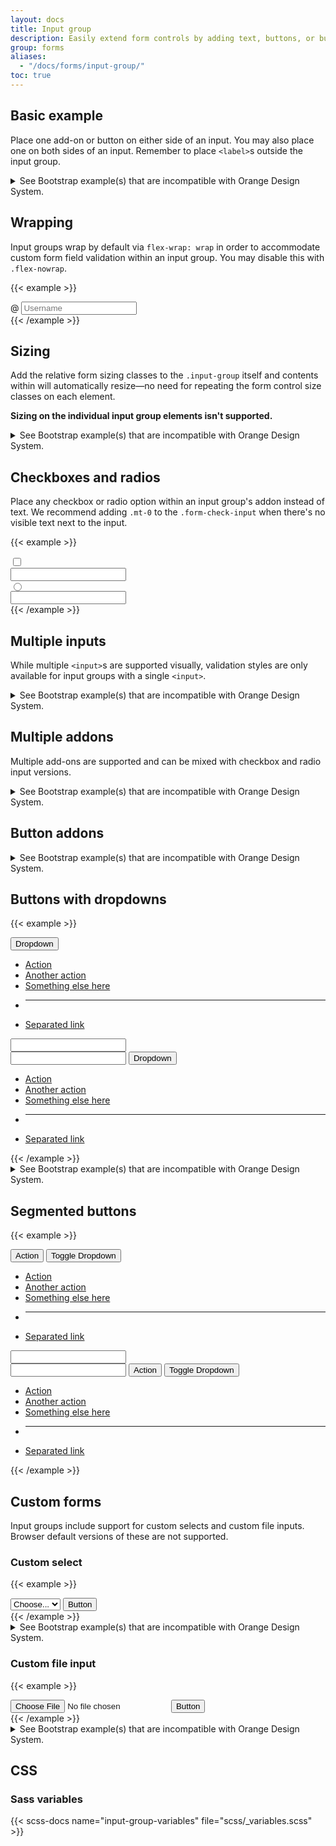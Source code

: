 ```yaml
---
layout: docs
title: Input group
description: Easily extend form controls by adding text, buttons, or button groups on either side of textual inputs, custom selects, and custom file inputs.
group: forms
aliases:
  - "/docs/forms/input-group/"
toc: true
---
```


## Basic example

Place one add-on or button on either side of an input. You may also place one on both sides of an input. Remember to place `<label>`s outside the input group.

<details>
<summary>See Bootstrap example(s) that are incompatible with Orange Design System.</summary>
<br>
{{< design-callout-alert >}}
These form variants should not be used because they do not respect the Orange Design System specifications.

Please refer to the [Forms guidelines](https://system.design.orange.com/0c1af118d/p/88ab5b-forms/b/599459) and to the [Pages form examples](https://system.design.orange.com/0c1af118d/p/20500e-form/b/16bb53) on the Orange Design System website.
{{< /design-callout-alert >}}

{{< example >}}
<div class="input-group mb-3">
  <span class="input-group-text" id="basic-addon1">@</span>
  <input type="text" class="form-control" placeholder="Username" aria-label="Username" aria-describedby="basic-addon1">
</div>

<div class="input-group mb-3">
  <input type="text" class="form-control" placeholder="Recipient's username" aria-label="Recipient's username" aria-describedby="basic-addon2">
  <span class="input-group-text" id="basic-addon2">@example.com</span>
</div>

<div class="mb-3">
  <label for="basic-url" class="form-label">Your vanity URL</label>
  <div class="input-group">
    <span class="input-group-text" id="basic-addon3">https://example.com/users/</span>
    <input type="text" class="form-control" id="basic-url" aria-describedby="basic-addon3 basic-addon4">
  </div>
  <div class="form-text" id="basic-addon4">Example help text goes outside the input group.</div>
</div>

<div class="input-group mb-3">
  <span class="input-group-text">$</span>
  <input type="text" class="form-control" aria-label="Amount (to the nearest dollar)">
  <span class="input-group-text">.00</span>
</div>

<div class="input-group mb-3">
  <input type="text" class="form-control" placeholder="Username" aria-label="Username">
  <span class="input-group-text">@</span>
  <input type="text" class="form-control" placeholder="Server" aria-label="Server">
</div>

<div class="input-group">
  <label for="textarea" class="input-group-text">With textarea</label>
  <textarea class="form-control" id="textarea"></textarea>
</div>
{{< /example >}}
</details>

## Wrapping

Input groups wrap by default via `flex-wrap: wrap` in order to accommodate custom form field validation within an input group. You may disable this with `.flex-nowrap`.

{{< example >}}
<div class="input-group flex-nowrap">
  <span class="input-group-text" id="addon-wrapping">@</span>
  <input type="text" class="form-control" placeholder="Username" aria-label="Username" aria-describedby="addon-wrapping">
</div>
{{< /example >}}

## Sizing

Add the relative form sizing classes to the `.input-group` itself and contents within will automatically resize—no need for repeating the form control size classes on each element.

**Sizing on the individual input group elements isn't supported.**

<details>
<summary>See Bootstrap example(s) that are incompatible with Orange Design System.</summary>
<br>
{{< design-callout-alert >}}
These 3 form variants, with an **horizontal layout** (i.e. labels not above the input fields), and the **small** one because of its height, should not be used because they do not respect the Orange Design System specifications.

Please refer to the [Forms guidelines](https://system.design.orange.com/0c1af118d/p/88ab5b-forms/b/599459) and to the [Pages form examples](https://system.design.orange.com/0c1af118d/p/20500e-form/b/16bb53) on the Orange Design System website.
{{< /design-callout-alert >}}

{{< example >}}
<div class="input-group input-group-sm mb-3">
  <span class="input-group-text" id="inputGroup-sizing-sm">Small</span>
  <input type="text" class="form-control" aria-label="Sizing example input" aria-describedby="inputGroup-sizing-sm">
</div>

<div class="input-group mb-3">
  <span class="input-group-text" id="inputGroup-sizing-default">Default</span>
  <input type="text" class="form-control" aria-label="Sizing example input" aria-describedby="inputGroup-sizing-default">
</div>

<div class="input-group input-group-lg">
  <span class="input-group-text" id="inputGroup-sizing-lg">Large</span>
  <input type="text" class="form-control" aria-label="Sizing example input" aria-describedby="inputGroup-sizing-lg">
</div>
{{< /example >}}
</details>

## Checkboxes and radios

Place any checkbox or radio option within an input group's addon instead of text. We recommend adding `.mt-0` to the `.form-check-input` when there's no visible text next to the input.

{{< example >}}
<div class="input-group mb-3">
  <div class="input-group-text">
    <input class="form-check-input mt-0" type="checkbox" value="" aria-label="Checkbox for following text input">
  </div>
  <input type="text" class="form-control" aria-label="Text input with checkbox">
</div>

<div class="input-group">
  <div class="input-group-text">
    <input class="form-check-input mt-0" type="radio" value="" aria-label="Radio button for following text input">
  </div>
  <input type="text" class="form-control" aria-label="Text input with radio button">
</div>
{{< /example >}}

## Multiple inputs

While multiple `<input>`s are supported visually, validation styles are only available for input groups with a single `<input>`.

<details>
<summary>See Bootstrap example(s) that are incompatible with Orange Design System.</summary>
<br>
{{< design-callout-alert >}}
This form variant should not be used because it does not respect the Orange Design System specifications.

Please refer to the [Forms guidelines](https://system.design.orange.com/0c1af118d/p/88ab5b-forms/b/599459) and to the [Pages form examples](https://system.design.orange.com/0c1af118d/p/20500e-form/b/16bb53) on the Orange Design System website.
{{< /design-callout-alert >}}

{{< example >}}
<div class="input-group">
  <span class="input-group-text">First and last name</span>
  <input type="text" aria-label="First name" class="form-control">
  <input type="text" aria-label="Last name" class="form-control">
</div>
{{< /example >}}
</details>

## Multiple addons

Multiple add-ons are supported and can be mixed with checkbox and radio input versions.

<details>
<summary>See Bootstrap example(s) that are incompatible with Orange Design System.</summary>
<br>
{{< design-callout-alert >}}
This form variant should not be used because it does not respect the Orange Design System specifications.

Please refer to the [Forms guidelines](https://system.design.orange.com/0c1af118d/p/88ab5b-forms/b/599459) and to the [Pages form examples](https://system.design.orange.com/0c1af118d/p/20500e-form/b/16bb53) on the Orange Design System website.
{{< /design-callout-alert >}}

{{< example >}}
<div class="input-group mb-3">
  <span class="input-group-text">$</span>
  <span class="input-group-text">0.00</span>
  <input type="text" class="form-control" aria-label="Dollar amount (with dot and two decimal places)">
</div>

<div class="input-group">
  <input type="text" class="form-control" aria-label="Dollar amount (with dot and two decimal places)">
  <span class="input-group-text">$</span>
  <span class="input-group-text">0.00</span>
</div>
{{< /example >}}
</details>

## Button addons

<details>
<summary>See Bootstrap example(s) that are incompatible with Orange Design System.</summary>
<br>
{{< design-callout-alert >}}
These variants should not be used because they do not respect the Orange Design System specifications. They are not recommended for usability reasons.

Please refer to the [Forms guidelines](https://system.design.orange.com/0c1af118d/p/88ab5b-forms/b/599459) and to the [Pages form examples](https://system.design.orange.com/0c1af118d/p/20500e-form/b/16bb53) on the Orange Design System website.
{{< /design-callout-alert >}}

{{< example >}}
<div class="input-group mb-3">
  <button class="btn btn-outline-secondary" type="button" id="button-addon1">Button</button>
  <input type="text" class="form-control" placeholder="" aria-label="Example text with button addon" aria-describedby="button-addon1">
</div>

<div class="input-group mb-3">
  <input type="text" class="form-control" placeholder="Recipient's username" aria-label="Recipient's username" aria-describedby="button-addon2">
  <button class="btn btn-outline-secondary" type="button" id="button-addon2">Button</button>
</div>

<div class="input-group mb-3">
  <button class="btn btn-outline-secondary" type="button">Button</button>
  <button class="btn btn-outline-secondary" type="button">Button</button>
  <input type="text" class="form-control" placeholder="" aria-label="Example text with two button addons">
</div>

<div class="input-group">
  <input type="text" class="form-control" placeholder="Recipient's username" aria-label="Recipient's username with two button addons">
  <button class="btn btn-outline-secondary" type="button">Button</button>
  <button class="btn btn-outline-secondary" type="button">Button</button>
</div>
{{< /example >}}
</details>

## Buttons with dropdowns

{{< example >}}
<div class="input-group mb-3">
  <button class="btn btn-dropdown dropdown-toggle" type="button" data-bs-toggle="dropdown" aria-expanded="false">Dropdown</button>
  <ul class="dropdown-menu">
    <li><a class="dropdown-item" href="#">Action</a></li>
    <li><a class="dropdown-item" href="#">Another action</a></li>
    <li><a class="dropdown-item" href="#">Something else here</a></li>
    <li><hr class="dropdown-divider"></li>
    <li><a class="dropdown-item" href="#">Separated link</a></li>
  </ul>
  <input type="text" class="form-control" aria-label="Text input with dropdown button">
</div>

<div class="input-group">
  <input type="text" class="form-control" aria-label="Text input with dropdown button">
  <button class="btn btn-dropdown dropdown-toggle" type="button" data-bs-toggle="dropdown" aria-expanded="false">Dropdown</button>
  <ul class="dropdown-menu dropdown-menu-end">
    <li><a class="dropdown-item" href="#">Action</a></li>
    <li><a class="dropdown-item" href="#">Another action</a></li>
    <li><a class="dropdown-item" href="#">Something else here</a></li>
    <li><hr class="dropdown-divider"></li>
    <li><a class="dropdown-item" href="#">Separated link</a></li>
  </ul>
</div>
{{< /example >}}

<details>
<summary>See Bootstrap example(s) that are incompatible with Orange Design System.</summary>
<br>
{{< design-callout-alert >}}
This **third** form variant should not be used because it does not respect the Orange Design System specifications.

Please refer to the [Forms guidelines](https://system.design.orange.com/0c1af118d/p/88ab5b-forms/b/599459) and to the [Pages form examples](https://system.design.orange.com/0c1af118d/p/20500e-form/b/16bb53) on the Orange Design System website.
{{< /design-callout-alert >}}

{{< example >}}
<div class="input-group mb-3">
  <button class="btn btn-dropdown dropdown-toggle" type="button" data-bs-toggle="dropdown" aria-expanded="false">Dropdown</button>
  <ul class="dropdown-menu">
    <li><a class="dropdown-item" href="#">Action</a></li>
    <li><a class="dropdown-item" href="#">Another action</a></li>
    <li><a class="dropdown-item" href="#">Something else here</a></li>
    <li><hr class="dropdown-divider"></li>
    <li><a class="dropdown-item" href="#">Separated link</a></li>
  </ul>
  <input type="text" class="form-control" aria-label="Text input with dropdown button">
</div>

<div class="input-group mb-3">
  <input type="text" class="form-control" aria-label="Text input with dropdown button">
  <button class="btn btn-dropdown dropdown-toggle" type="button" data-bs-toggle="dropdown" aria-expanded="false">Dropdown</button>
  <ul class="dropdown-menu dropdown-menu-end">
    <li><a class="dropdown-item" href="#">Action</a></li>
    <li><a class="dropdown-item" href="#">Another action</a></li>
    <li><a class="dropdown-item" href="#">Something else here</a></li>
    <li><hr class="dropdown-divider"></li>
    <li><a class="dropdown-item" href="#">Separated link</a></li>
  </ul>
</div>

<div class="input-group">
  <button class="btn btn-dropdown dropdown-toggle" type="button" data-bs-toggle="dropdown" aria-expanded="false">Dropdown</button>
  <ul class="dropdown-menu">
    <li><a class="dropdown-item" href="#">Action before</a></li>
    <li><a class="dropdown-item" href="#">Another action before</a></li>
    <li><a class="dropdown-item" href="#">Something else here</a></li>
    <li><hr class="dropdown-divider"></li>
    <li><a class="dropdown-item" href="#">Separated link</a></li>
  </ul>
  <input type="text" class="form-control" aria-label="Text input with 2 dropdown buttons">
  <button class="btn btn-dropdown dropdown-toggle" type="button" data-bs-toggle="dropdown" aria-expanded="false">Dropdown</button>
  <ul class="dropdown-menu dropdown-menu-end">
    <li><a class="dropdown-item" href="#">Action</a></li>
    <li><a class="dropdown-item" href="#">Another action</a></li>
    <li><a class="dropdown-item" href="#">Something else here</a></li>
    <li><hr class="dropdown-divider"></li>
    <li><a class="dropdown-item" href="#">Separated link</a></li>
  </ul>
</div>
{{< /example >}}
</details>

## Segmented buttons

{{< example >}}
<div class="input-group mb-3">
  <button type="button" class="btn btn-outline-secondary">Action</button>
  <button type="button" class="btn btn-outline-secondary dropdown-toggle dropdown-toggle-split" data-bs-toggle="dropdown" aria-expanded="false">
    <span class="visually-hidden">Toggle Dropdown</span>
  </button>
  <ul class="dropdown-menu">
    <li><a class="dropdown-item" href="#">Action</a></li>
    <li><a class="dropdown-item" href="#">Another action</a></li>
    <li><a class="dropdown-item" href="#">Something else here</a></li>
    <li><hr class="dropdown-divider"></li>
    <li><a class="dropdown-item" href="#">Separated link</a></li>
  </ul>
  <input type="text" class="form-control" aria-label="Text input with segmented dropdown button">
</div>

<div class="input-group">
  <input type="text" class="form-control" aria-label="Text input with segmented dropdown button">
  <button type="button" class="btn btn-outline-secondary">Action</button>
  <button type="button" class="btn btn-outline-secondary dropdown-toggle dropdown-toggle-split" data-bs-toggle="dropdown" aria-expanded="false">
    <span class="visually-hidden">Toggle Dropdown</span>
  </button>
  <ul class="dropdown-menu dropdown-menu-end">
    <li><a class="dropdown-item" href="#">Action</a></li>
    <li><a class="dropdown-item" href="#">Another action</a></li>
    <li><a class="dropdown-item" href="#">Something else here</a></li>
    <li><hr class="dropdown-divider"></li>
    <li><a class="dropdown-item" href="#">Separated link</a></li>
  </ul>
</div>
{{< /example >}}

## Custom forms

Input groups include support for custom selects and custom file inputs. Browser default versions of these are not supported.

### Custom select

{{< example >}}
<div class="input-group">
  <select class="form-select" id="inputGroupSelect05" aria-label="Example select with button addon">
    <option selected>Choose...</option>
    <option value="1">One</option>
    <option value="2">Two</option>
    <option value="3">Three</option>
  </select>
  <button class="btn btn-outline-secondary" type="button">Button</button>
</div>
{{< /example >}}

<details>
<summary>See Bootstrap example(s) that are incompatible with Orange Design System.</summary>
<br>
{{< design-callout-alert >}}
These **first 3** form variants should not be used because they do not respect the Orange Design System specifications. The **first 2** form variants should have a vertical layout (i.e., having their label above the input field). The **third** form variant should be split in 2 elements (a button and a dropdown) which should be presented in a more logical way : the dropdown first and then the button.

Please refer to the [Forms guidelines](https://system.design.orange.com/0c1af118d/p/88ab5b-forms/b/599459) and to the [Pages form examples](https://system.design.orange.com/0c1af118d/p/20500e-form/b/16bb53) on the Orange Design System website.
{{< /design-callout-alert >}}

{{< example >}}
<div class="input-group mb-3">
  <label class="input-group-text" for="inputGroupSelect01">Options</label>
  <select class="form-select" id="inputGroupSelect01">
    <option selected>Choose...</option>
    <option value="1">One</option>
    <option value="2">Two</option>
    <option value="3">Three</option>
  </select>
</div>

<div class="input-group mb-3">
  <select class="form-select" id="inputGroupSelect02">
    <option selected>Choose...</option>
    <option value="1">One</option>
    <option value="2">Two</option>
    <option value="3">Three</option>
  </select>
  <label class="input-group-text" for="inputGroupSelect02">Options</label>
</div>

<div class="input-group mb-3">
  <button class="btn btn-outline-secondary" type="button">Button</button>
  <select class="form-select" id="inputGroupSelect03" aria-label="Example select with button addon">
    <option selected>Choose...</option>
    <option value="1">One</option>
    <option value="2">Two</option>
    <option value="3">Three</option>
  </select>
</div>

<div class="input-group">
  <select class="form-select" id="inputGroupSelect04" aria-label="Example select with button addon">
    <option selected>Choose...</option>
    <option value="1">One</option>
    <option value="2">Two</option>
    <option value="3">Three</option>
  </select>
  <button class="btn btn-outline-secondary" type="button">Button</button>
</div>
{{< /example >}}
</details>

### Custom file input

{{< example >}}
<div class="input-group">
  <input type="file" class="form-control" id="inputGroupFile04" aria-describedby="inputGroupFileAddon04" aria-label="Upload">
  <button class="btn btn-outline-secondary" type="button" id="inputGroupFileAddon04">Button</button>
</div>
{{< /example >}}

<details>
<summary>See Bootstrap example(s) that are incompatible with Orange Design System.</summary>
<br>
{{< design-callout-alert >}}
These form variants should not be used because they do not respect the Orange Design System specifications.

Please refer to the [Forms guidelines](https://system.design.orange.com/0c1af118d/p/88ab5b-forms/b/599459) and to the [Pages form examples](https://system.design.orange.com/0c1af118d/p/20500e-form/b/16bb53) on the Orange Design System website.
{{< /design-callout-alert >}}

{{< example >}}
<div class="input-group mb-3">
  <label class="input-group-text" for="inputGroupFile01">Upload</label>
  <input type="file" class="form-control" id="inputGroupFile01">
</div>

<div class="input-group mb-3">
  <input type="file" class="form-control" id="inputGroupFile02">
  <label class="input-group-text" for="inputGroupFile02">Upload</label>
</div>

<div class="input-group">
  <button class="btn btn-outline-secondary" type="button" id="inputGroupFileAddon03">Button</button>
  <input type="file" class="form-control" id="inputGroupFile03" aria-describedby="inputGroupFileAddon03" aria-label="Upload">
</div>
{{< /example >}}
</details>

## CSS

### Sass variables

{{< scss-docs name="input-group-variables" file="scss/_variables.scss" >}}
